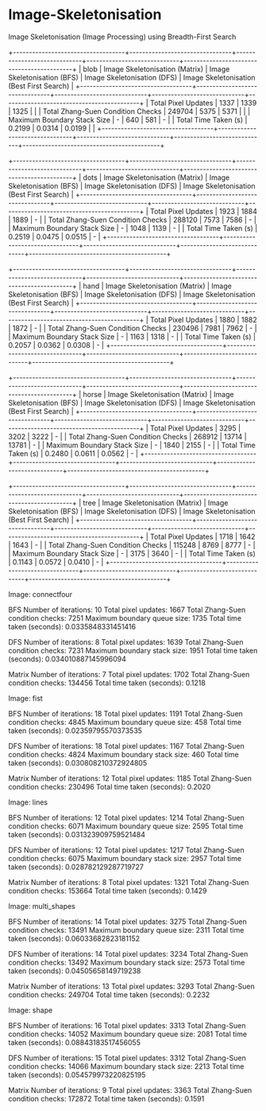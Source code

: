 # Image-Skeletonisation
Image Skeletonisation (Image Processing) using Breadth-First Search

+-----------------------------------+--------------------------------+-----------------------------+-----------------------------+-------------------------------------------+
| blob                              | Image Skeletonisation (Matrix) | Image Skeletonisation (BFS) | Image Skeletonisation (DFS) | Image Skeletonisation (Best First Search) |
+-----------------------------------+--------------------------------+-----------------------------+-----------------------------+-------------------------------------------+
| Total Pixel Updates               | 1337                           | 1339                        | 1325                        |                                           |
| Total Zhang-Suen Condition Checks | 249704                         | 5375                        | 5371                        |                                           |
| Maximum Boundary Stack Size       | -                              | 640                         | 581                         | -                                         |
| Total Time Taken (s)              | 0.2199                         | 0.0314                      | 0.0199                      |                                           |
+-----------------------------------+--------------------------------+-----------------------------+-----------------------------+-------------------------------------------+


+-----------------------------------+--------------------------------+-----------------------------+-----------------------------+-------------------------------------------+
| dots                              | Image Skeletonisation (Matrix) | Image Skeletonisation (BFS) | Image Skeletonisation (DFS) | Image Skeletonisation (Best First Search) |
+-----------------------------------+--------------------------------+-----------------------------+-----------------------------+-------------------------------------------+
| Total Pixel Updates               | 1923                           | 1884                        | 1889                        | -                                         |
| Total Zhang-Suen Condition Checks | 288120                         | 7573                        | 7586                        | -                                         |
| Maximum Boundary Stack Size       | -                              | 1048                        | 1139                        | -                                         |
| Total Time Taken (s)              | 0.2519                         | 0.0475                      | 0.0515                      | -                                         |
+-----------------------------------+--------------------------------+-----------------------------+-----------------------------+-------------------------------------------+


+-----------------------------------+--------------------------------+-----------------------------+-----------------------------+-------------------------------------------+
| hand                              | Image Skeletonisation (Matrix) | Image Skeletonisation (BFS) | Image Skeletonisation (DFS) | Image Skeletonisation (Best First Search) |
+-----------------------------------+--------------------------------+-----------------------------+-----------------------------+-------------------------------------------+
| Total Pixel Updates               | 1880                           | 1882                        | 1872                        | -                                         |
| Total Zhang-Suen Condition Checks | 230496                         | 7981                        | 7962                        | -                                         |
| Maximum Boundary Stack Size       | -                              | 1163                        | 1318                        | -                                         |
| Total Time Taken (s)              | 0.2057                         | 0.0362                      | 0.0308                      | -                                         |
+-----------------------------------+--------------------------------+-----------------------------+-----------------------------+-------------------------------------------+

+-----------------------------------+--------------------------------+-----------------------------+-----------------------------+-------------------------------------------+
| horse                             | Image Skeletonisation (Matrix) | Image Skeletonisation (BFS) | Image Skeletonisation (DFS) | Image Skeletonisation (Best First Search) |
+-----------------------------------+--------------------------------+-----------------------------+-----------------------------+-------------------------------------------+
| Total Pixel Updates               | 3295                           | 3202                        | 3222                        | -                                         |
| Total Zhang-Suen Condition Checks | 268912                         | 13714                       | 13781                       | -                                         |
| Maximum Boundary Stack Size       | -                              | 1840                        | 2155                        | -                                         |
| Total Time Taken (s)              | 0.2480                         | 0.0611                      | 0.0562                      | -                                         |
+-----------------------------------+--------------------------------+-----------------------------+-----------------------------+-------------------------------------------+


+-----------------------------------+--------------------------------+-----------------------------+-----------------------------+-------------------------------------------+
| tree                              | Image Skeletonisation (Matrix) | Image Skeletonisation (BFS) | Image Skeletonisation (DFS) | Image Skeletonisation (Best First Search) |
+-----------------------------------+--------------------------------+-----------------------------+-----------------------------+-------------------------------------------+
| Total Pixel Updates               | 1718                           | 1642                        | 1643                        | -                                         |
| Total Zhang-Suen Condition Checks | 115248                         | 8769                        | 8777                        | -                                         |
| Maximum Boundary Stack Size       | -                              | 3175                        | 3640                        | -                                         |
| Total Time Taken (s)              | 0.1143                         | 0.0572                      | 0.0410                      | -                                         |
+-----------------------------------+--------------------------------+-----------------------------+-----------------------------+-------------------------------------------+


Image: connectfour

BFS
Number of iterations: 10
Total pixel updates: 1667
Total Zhang-Suen condition checks: 7251
Maximum boundary queue size: 1735
Total time taken (seconds): 0.0335848331451416

DFS
Number of iterations: 8
Total pixel updates: 1639
Total Zhang-Suen condition checks: 7231
Maximum boundary stack size: 1951
Total time taken (seconds): 0.034010887145996094

Matrix
Number of iterations: 7
Total pixel updates: 1702
Total Zhang-Suen condition checks: 134456
Total time taken (seconds): 0.1218

Image: fist

BFS
Number of iterations: 18
Total pixel updates: 1191
Total Zhang-Suen condition checks: 4845
Maximum boundary queue size: 458
Total time taken (seconds): 0.02359795570373535

DFS
Number of iterations: 18
Total pixel updates: 1167
Total Zhang-Suen condition checks: 4824
Maximum boundary stack size: 460
Total time taken (seconds): 0.030808210372924805

Matrix
Number of iterations: 12
Total pixel updates: 1185
Total Zhang-Suen condition checks: 230496
Total time taken (seconds): 0.2020

Image: lines

BFS
Number of iterations: 12
Total pixel updates: 1214
Total Zhang-Suen condition checks: 6071
Maximum boundary queue size: 2595
Total time taken (seconds): 0.031323909759521484

DFS
Number of iterations: 12
Total pixel updates: 1217
Total Zhang-Suen condition checks: 6075
Maximum boundary stack size: 2957
Total time taken (seconds): 0.028782129287719727

Matrix
Number of iterations: 8
Total pixel updates: 1321
Total Zhang-Suen condition checks: 153664
Total time taken (seconds): 0.1429

Image: multi_shapes

BFS
Number of iterations: 14
Total pixel updates: 3275
Total Zhang-Suen condition checks: 13491
Maximum boundary queue size: 2311
Total time taken (seconds): 0.06033682823181152

DFS
Number of iterations: 14
Total pixel updates: 3234
Total Zhang-Suen condition checks: 13492
Maximum boundary stack size: 2573
Total time taken (seconds): 0.04505658149719238

Matrix
Number of iterations: 13
Total pixel updates: 3293
Total Zhang-Suen condition checks: 249704
Total time taken (seconds): 0.2232


Image: shape

BFS
Number of iterations: 16
Total pixel updates: 3313
Total Zhang-Suen condition checks: 14052
Maximum boundary queue size: 2081
Total time taken (seconds): 0.08843183517456055

DFS
Number of iterations: 15
Total pixel updates: 3312
Total Zhang-Suen condition checks: 14066
Maximum boundary stack size: 2213
Total time taken (seconds): 0.054579973220825195

Matrix
Number of iterations: 9
Total pixel updates: 3363
Total Zhang-Suen condition checks: 172872
Total time taken (seconds): 0.1591
